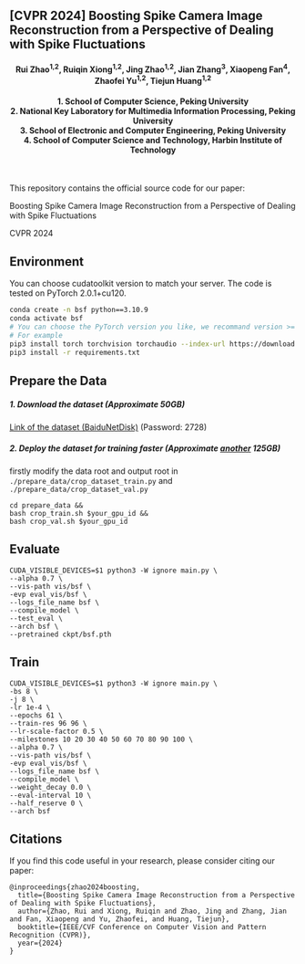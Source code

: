 ## [CVPR 2024] Boosting Spike Camera Image Reconstruction from a Perspective of Dealing with Spike Fluctuations

<h4 align="center"> Rui Zhao<sup>1,2</sup>, Ruiqin Xiong<sup>1,2</sup>, Jing Zhao<sup>1,2</sup>, Jian Zhang<sup>3</sup>, Xiaopeng Fan<sup>4</sup>, Zhaofei Yu<sup>1,2</sup>, Tiejun Huang<sup>1,2</sup> </h4>
<h4 align="center">1. School of Computer Science, Peking University<br>
2. National Key Laboratory for Multimedia Information Processing, Peking University<br>
3. School of Electronic and Computer Engineering,  Peking University<br>
4. School of Computer Science and Technology, Harbin Institute of Technology
</h4><br>

This repository contains the official source code for our paper:

Boosting Spike Camera Image Reconstruction from a Perspective of Dealing with Spike Fluctuations

CVPR 2024

## Environment

You can choose cudatoolkit version to match your server. The code is tested on PyTorch 2.0.1+cu120.

```bash
conda create -n bsf python==3.10.9
conda activate bsf
# You can choose the PyTorch version you like, we recommand version >= 1.10.1
# For example
pip3 install torch torchvision torchaudio --index-url https://download.pytorch.org/whl/cu118
pip3 install -r requirements.txt
```

## Prepare the Data

##### 1. Download the dataset (Approximate 50GB)

[Link of the dataset (BaiduNetDisk)](https://pan.baidu.com/s/1zBp-ed1KtmhAab5Z_62ttw)  (Password: 2728) 

##### 2. Deploy the dataset for training faster (Approximate <u>another</u> 125GB)

firstly modify the data root and output root in `./prepare_data/crop_dataset_train.py` and `./prepare_data/crop_dataset_val.py`

```shell
cd prepare_data &&
bash crop_train.sh $your_gpu_id &&
bash crop_val.sh $your_gpu_id
```

## Evaluate

```shell
CUDA_VISIBLE_DEVICES=$1 python3 -W ignore main.py \
--alpha 0.7 \
--vis-path vis/bsf \
-evp eval_vis/bsf \
--logs_file_name bsf \
--compile_model \
--test_eval \
--arch bsf \
--pretrained ckpt/bsf.pth
```

## Train

```shell
CUDA_VISIBLE_DEVICES=$1 python3 -W ignore main.py \
-bs 8 \
-j 8 \
-lr 1e-4 \
--epochs 61 \
--train-res 96 96 \
--lr-scale-factor 0.5 \
--milestones 10 20 30 40 50 60 70 80 90 100 \
--alpha 0.7 \
--vis-path vis/bsf \
-evp eval_vis/bsf \
--logs_file_name bsf \
--compile_model \
--weight_decay 0.0 \
--eval-interval 10 \
--half_reserve 0 \
--arch bsf
```

## Citations

If you find this code useful in your research, please consider citing our paper:

```
@inproceedings{zhao2024boosting,
  title={Boosting Spike Camera Image Reconstruction from a Perspective of Dealing with Spike Fluctuations},
  author={Zhao, Rui and Xiong, Ruiqin and Zhao, Jing and Zhang, Jian and Fan, Xiaopeng and Yu, Zhaofei, and Huang, Tiejun},
  booktitle={IEEE/CVF Conference on Computer Vision and Pattern Recognition (CVPR)},
  year={2024}
}
```
